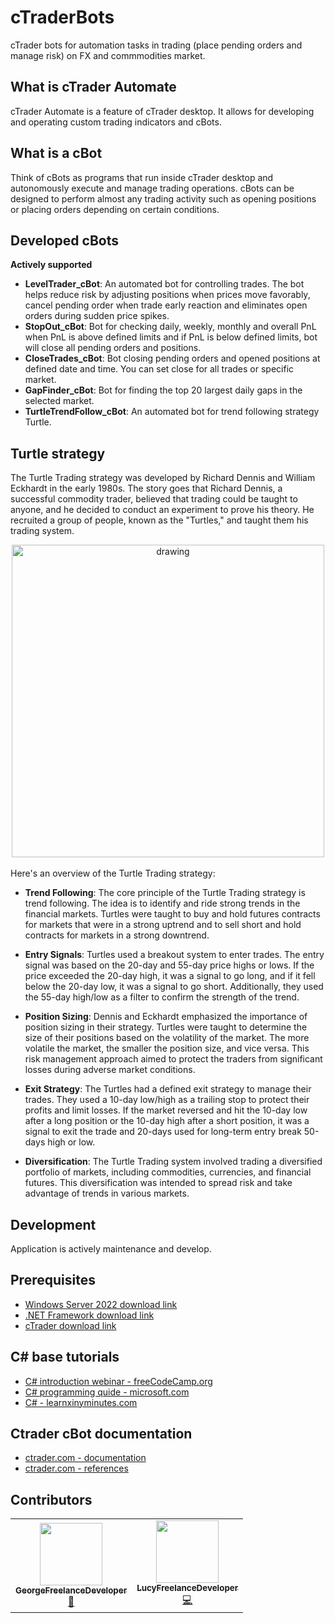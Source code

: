 # cTraderBots
cTrader bots for automation tasks in trading (place pending orders and manage risk) on FX and commmodities market.

## What is cTrader Automate
cTrader Automate is a feature of cTrader desktop. It allows for developing and operating custom trading indicators and cBots.

## What is a cBot
Think of cBots as programs that run inside cTrader desktop and autonomously execute and manage trading operations. cBots can be designed to perform almost any trading activity such as opening positions or placing orders depending on certain conditions.

## Developed cBots
**Actively supported**
* **LevelTrader_cBot**: An automated bot for controlling trades. The bot helps reduce risk by adjusting positions when prices move favorably, cancel pending order when trade early reaction and eliminates open orders during sudden price spikes.
* **StopOut_cBot**: Bot for checking daily, weekly, monthly and overall PnL when PnL is above defined limits and if PnL is below defined limits, bot will close all pending orders and positions.
* **CloseTrades_cBot**: Bot closing pending orders and opened positions at defined date and time. You can set close for all trades or specific market.
* **GapFinder_cBot**: Bot for finding the top 20 largest daily gaps in the selected market.
* **TurtleTrendFollow_cBot**: An automated bot for trend following strategy Turtle.

## Turtle strategy
The Turtle Trading strategy was developed by Richard Dennis and William Eckhardt in the early 1980s. The story goes that Richard Dennis, a successful commodity trader, believed that trading could be taught to anyone, and he decided to conduct an experiment to prove his theory. He recruited a group of people, known as the "Turtles," and taught them his trading system.

<div align="center">
<img src="https://external-content.duckduckgo.com/iu/?u=https%3A%2F%2Fwww.shoreexcursionsgroup.com%2Fimg%2Ftour%2FHWOHHNTURPM-2.jpg&f=1&nofb=1&ipt=0360bda2d7e582678693667c94537ed3526e84885ab03e1769ce4214faab1c3a&ipo=images" alt="drawing" width="500"/>
</div>
<br>
Here's an overview of the Turtle Trading strategy:

* **Trend Following**: The core principle of the Turtle Trading strategy is trend following. The idea is to identify and ride strong trends in the financial markets. Turtles were taught to buy and hold futures contracts for markets that were in a strong uptrend and to sell short and hold contracts for markets in a strong downtrend.

* **Entry Signals**: Turtles used a breakout system to enter trades. The entry signal was based on the 20-day and 55-day price highs or lows. If the price exceeded the 20-day high, it was a signal to go long, and if it fell below the 20-day low, it was a signal to go short. Additionally, they used the 55-day high/low as a filter to confirm the strength of the trend.

* **Position Sizing**: Dennis and Eckhardt emphasized the importance of position sizing in their strategy. Turtles were taught to determine the size of their positions based on the volatility of the market. The more volatile the market, the smaller the position size, and vice versa. This risk management approach aimed to protect the traders from significant losses during adverse market conditions.

* **Exit Strategy**: The Turtles had a defined exit strategy to manage their trades. They used a 10-day low/high as a trailing stop to protect their profits and limit losses. If the market reversed and hit the 10-day low after a long position or the 10-day high after a short position, it was a signal to exit the trade and 20-days used for long-term entry break 50-days high or low.

* **Diversification**: The Turtle Trading system involved trading a diversified portfolio of markets, including commodities, currencies, and financial futures. This diversification was intended to spread risk and take advantage of trends in various markets.

## Development
Application is actively maintenance and develop.

## Prerequisites
* [Windows Server 2022 download link](https://www.microsoft.com/en-us/evalcenter/download-windows-server-2022)
* [.NET Framework download link](https://dotnet.microsoft.com/en-us/download/dotnet-framework)
* [cTrader download link](https://ctrader.com/download/)

## C# base tutorials
* [C# introduction webinar - freeCodeCamp.org](https://youtu.be/GhQdlIFylQ8)
* [C# programming quide - microsoft.com](https://learn.microsoft.com/en-us/dotnet/csharp/programming-guide/)
* [C# - learnxinyminutes.com](https://learnxinyminutes.com/docs/csharp/)

## Ctrader cBot documentation
* [ctrader.com - documentation](https://help.ctrader.com/ctrader-automate/)
* [ctrader.com - references](https://help.ctrader.com/ctrader-automate/references/)

## Contributors
<!-- ALL-CONTRIBUTORS-LIST:START - Do not remove or modify this section -->
<!-- prettier-ignore-start -->
<!-- markdownlint-disable -->
<table>
  <tr>
     <td align="center"><a href="https://github.com/GeorgeFreelanceDeveloper"><img src="https://avatars.githubusercontent.com/u/112611533?v=4" width="100px;" alt=""/><br /><sub><b>GeorgeFreelanceDeveloper</b></sub></a><br /><a href="https://github.com/GeorgeFreelanceDeveloper" title="Ideas">🤔</a></td>
    <td align="center"><a href="https://github.com/LucyFreelanceDeveloper"><img src="https://avatars.githubusercontent.com/u/115091833?v=4" width="100px;" alt=""/><br /><sub><b>LucyFreelanceDeveloper</b></sub></a><br /><a href="https://github.com/LucyFreelanceDeveloper" title="Code">💻</a></td>
  </tr>
</table>
